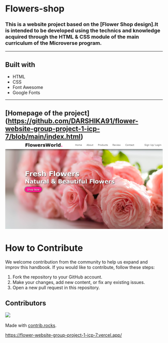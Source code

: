 # Flowers-shop
### This is a website project based on the [Flower Shop design].It is intended to be developed using the technics and knowledge acquired through the HTML & CSS module of the main curriculum of the Microverse program.

---

## Built with
- HTML
- CSS
- Font Awesome
- Google Fonts

---

## [Homepage of the project] (https://github.com/DARSHIKA91/flower-website-group-project-1-icp-7/blob/main/index.html) ![alt text](<img/Screenshot (53).png>)

# How to Contribute

We welcome contribution from the community to help us expand and improv this handbook. If you would like to contribute, follow these steps:

1. Fork the repository to your GitHub account.
2. Make your changes, add new content, or fix any existing issues.
3. Open a new pull request in this repository.

## Contributors

<a href="https://github.com/DARSHIKA91/flower-website-group-project-1-icp-7/graphs/contributors">
  <img src="https://contrib.rocks/image?repo=DARSHIKA91/flower-website-group-project-1-icp-7" />
</a>

Made with [contrib.rocks](https://contrib.rocks).

https://flower-website-group-project-1-icp-7.vercel.app/





